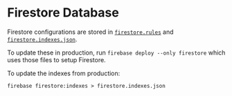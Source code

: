 # Firestore Database

Firestore configurations are stored in [`firestore.rules`](/firestore.rules) and
[`firestore.indexes.json`](/firestore.indexes.json).

To update these in production, run `firebase deploy --only firestore` which uses
those files to setup Firestore.

To update the indexes from production:

```
firebase firestore:indexes > firestore.indexes.json
```

